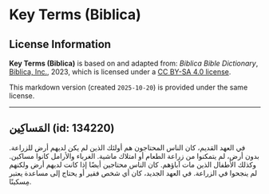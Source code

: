 # Key Terms (Biblica)

## License Information

**Key Terms (Biblica)** is based on and adapted from: _Biblica Bible Dictionary_, [Biblica, Inc.](https://www.biblica.com/), 2023, which is licensed under a [CC BY-SA 4.0 license](https://creativecommons.org/licenses/by-sa/4.0/legalcode.en).

This markdown version (created `2025-10-20`) is provided under the same license.



--------------------------------

## المَساكِين (id: 134220)

في العهد القديم، كان الناس المحتاجون هم أولئك الذين لم يكن لديهم أرض للزراعة. بدون أرض، لم يتمكنوا من زراعة الطعام أو امتلاك ماشية. الغرباء والأرامل كانوا مساكين. وكذلك الأطفال الذين مات آباؤهم. كان الناس محتاجين أيضًا إذا كانت لديهم أرض ولكنهم لم ينجحوا في الزراعة. في العهد الجديد، كان أي شخص فقير أو يحتاج إلى مساعدة يعتبر مِسكينًا.


